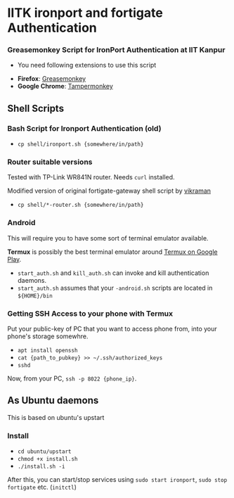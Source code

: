 # IITK ironport and fortigate Authentication

### Greasemonkey Script for IronPort Authentication at IIT Kanpur

* You need following extensions to use this script
- **Firefox**: [Greasemonkey](https://addons.mozilla.org/en-US/firefox/addon/greasemonkey/)
- **Google Chrome**: [Tampermonkey](https://chrome.google.com/webstore/detail/tampermonkey/dhdgffkkebhmkfjojejmpbldmpobfkfo?hl=en)

## Shell Scripts

### Bash Script for Ironport Authentication (old)
- ``cp shell/ironport.sh {somewhere/in/path}``

### Router suitable versions
Tested with TP-Link WR841N router. Needs ``curl`` installed.

Modified version of original fortigate-gateway shell script by [vikraman](https://github.com/vikraman/firewall-auth-sh)

- ``cp shell/*-router.sh {somewhere/in/path}``

### Android
This will require you to have some sort of terminal emulator available. 
 
**Termux** is possibly the best terminal emulator around [Termux on Google Play](https://play.google.com/store/apps/details?id=com.termux).

- ``start_auth.sh`` and ``kill_auth.sh`` can invoke and kill authentication daemons.
- ``start_auth.sh`` assumes that your ``-android.sh`` scripts are located in ``${HOME}/bin``

### Getting SSH Access to your phone with Termux 
Put your public-key of PC that you want to access phone from, into your phone's storage somewhre.

- ``apt install openssh``
- ``cat {path_to_pubkey} >> ~/.ssh/authorized_keys``
- ``sshd``

Now, from your PC, ``ssh -p 8022 {phone_ip}``.

## As Ubuntu daemons

This is based on ubuntu's upstart

### Install
- ``cd ubuntu/upstart``
- ``chmod +x install.sh``
- ``./install.sh -i``

After this, you can start/stop services using ``sudo start ironport``, ``sudo stop fortigate`` etc. (``initctl``)
